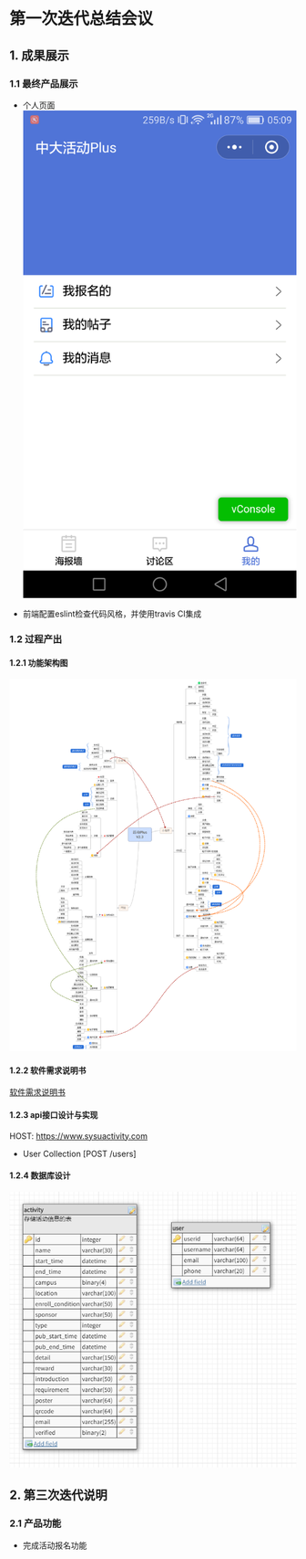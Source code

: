 # 第一次迭代总结会议

## 1. 成果展示

### 1.1 最终产品展示
- 个人页面
![个人页面](./pic/个人页面.png)

- 前端配置eslint检查代码风格，并使用travis CI集成

### 1.2 过程产出

#### 1.2.1 功能架构图
![功能架构图](./pic/功能架构图.png)

#### 1.2.2 软件需求说明书
[软件需求说明书](https://github.com/sysu-SAAD-project/Document/blob/master/iter-2/%E7%94%A8%E6%88%B7%E9%A1%B5%E9%9D%A2%E9%9C%80%E6%B1%82.md)

#### 1.2.3 api接口设计与实现
HOST: https://www.sysuactivity.com

- User Collection [POST /users]

#### 1.2.4 数据库设计
![数据库设计](./pic/db_design.png)

## 2. 第三次迭代说明

### 2.1 产品功能
- 完成活动报名功能
